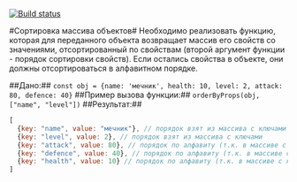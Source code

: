 [![Build status](https://ci.appveyor.com/api/projects/status/5n2t86ptxsr81x4x?svg=true)](https://ci.appveyor.com/project/Go5710264/advancedforin)

#Сортировка массива объектов#
Необходимо реализовать функцию, которая для переданного объекта возвращает массив его свойств со значениями, отсортированный по свойствам (второй аргумент функции - порядок сортировки свойств). Если остались свойства в объекте, они должны отсортироваться в алфавитном порядке.

##Дано:##
`const obj = {name: 'мечник', health: 10, level: 2, attack: 80, defence: 40}`
##Пример вызова функции:##
`orderByProps(obj, ["name", "level"])`
##Результат:##
```javascript
[
  {key: "name", value: "мечник"}, // порядок взят из массива с ключами
  {key: "level", value: 2}, // порядок взят из массива с ключами
  {key: "attack", value: 80}, // порядок по алфавиту (т.к. в массиве с ключами нет значения "attack")
  {key: "defence", value: 40}, // порядок по алфавиту (т.к. в массиве с ключами нет значения "defence")
  {key: "health", value: 10} // порядок по алфавиту (т.к. в массиве с ключами нет значения "health")
]
```